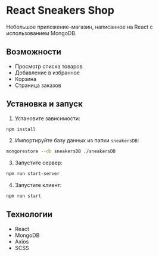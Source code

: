 # React Sneakers Shop

Небольшое приложение-магазин, написанное на React с использованием MongoDB.

## Возможности

- Просмотр списка товаров
- Добавление в избранное
- Корзина
- Страница заказов

## Установка и запуск

1. Установите зависимости:

```bash
npm install
```

2. Импортируйте базу данных из папки `sneakersDB`:

```bash
mongorestore --db sneakersDB ./sneakersDB
```

3. Запустите сервер:

```bash
npm run start-server
```

4. Запустите клиент:

```bash
npm run start
```

## Технологии

- React
- MongoDB
- Axios
- SCSS
